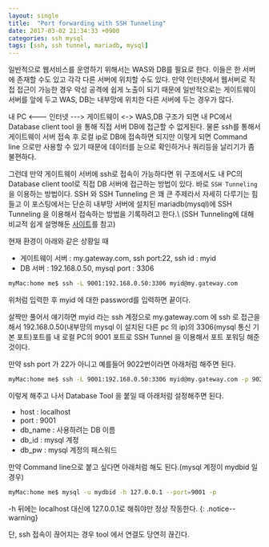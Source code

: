 ```yaml
---
layout: single
title:  "Port forwarding with SSH Tunneling"
date: 2017-03-02 21:34:33 +0900
categories: ssh mysql
tags: [ssh, ssh tunnel, mariadb, mysql]
---
```

일반적으로 웹서비스를 운영하기 위해서는 WAS와 DB를 필요로 한다. 이들은 한 서버에 존재할 수도 있고 각각 다른 서버에 위치할 수도 있다. 만약 인터넷에서 웹서버로 직접 접근이 가능한 경우 악성 공격에 쉽게 노출이 되기 때문에 일반적으로는 게이트웨이 서버를 앞에 두고 WAS, DB는 내부망에 위치한 다른 서버에 두는 경우가 많다.
<!--more-->

내 PC <--- 인터넷 ---> 게이트웨이 <-> WAS,DB 구조가 되면 내 PC에서 Database client tool 을 통해 직접 서버 DB에 접근할 수 없게된다. 물론 ssh를 통해서 게이트웨이 서버 접속 후 로컬 ip로 DB에 접속하면 되지만 이렇게 되면 Command line 으로만 사용할 수 있기 때문에 데이터를 눈으로 확인하거나 쿼리등을 날리기가 좀 불편하다.

그런데 만약 게이트웨이 서버에 ssh로 접속이 가능하다면 위 구조에서도 내 PC의 Database client tool로 직접 DB 서버에 접근하는 방법이 있다.
바로 `SSH Tunneling` 을 이용하는 방법이다. SSH 와 SSH Tunneling 은 꽤 큰 주제라서 자세히 다루기는 힘들고 이 포스팅에서는 단순히 내부망  서버에 설치된 mariadb(mysql)에 SSH Tunneling 을 이용해서 접속하는 방법을 기록하려고 한다.\\
(SSH Tunneling에 대해 비교적 쉽게 설명해둔 [사이트](https://chamibuddhika.wordpress.com/2012/03/21/ssh-tunnelling-explained/)를 참고)

현재 환경이 아래와 같은 상황일 때

* 게이트웨이 서버 : my.gateway.com, ssh port:22, ssh id : myid
* DB 서버 : 192.168.0.50, mysql port : 3306


```bash
myMac:home me$ ssh -L 9001:192.168.0.50:3306 myid@my.gateway.com
```

위처럼 입력한 후 myid 에 대한 password를 입력하면 끝이다.

살짝만 풀어서 얘기하면 myid 라는 ssh 계정으로 my.gateway.com 에 ssh 로 접근을 해서 192.168.0.50(내부망의 mysql 이 설치된 다른 pc 의 ip)의 3306(mysql 통신 기본 포트)포트를 내 로컬 PC의 9001 포트로 SSH Tunnel 을 이용해서 포트 포워딩 해준 것이다.

만약 ssh port 가 22가 아니고 예를들어 9022번이라면 아래처럼 해주면 된다.

```bash
myMac:home me$ ssh -L 9001:192.168.0.50:3306 myid@my.gateway.com -p 9022
```


이렇게 해주고 나서 Database Tool 을 붙일 때 아래처럼 설정해주면 된다.

* host : localhost
* port : 9001
* db_name : 사용하려는 DB 이름
* db_id : mysql 계정
* db_pw : mysql 계정의 패스워드

만약 Command line으로 붙고 싶다면 아래처럼 해도 된다.(mysql 계정이 mydbid 일 경우)

```bash
myMac:home me$ mysql -u mydbid -h 127.0.0.1 --port=9001 -p
```

-h 뒤에는 localhost 대신에 127.0.0.1로 해줘야만 정상 작동한다.
{: .notice--warning}

단, ssh 접속이 끊어지는 경우 tool 에서 연결도 당연히 끊긴다.
